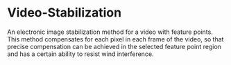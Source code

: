 # Video-Stabilization
An electronic image stabilization method for a video with feature points. This method compensates for each pixel in each frame of the video, so that precise compensation can be achieved in the selected feature point region and has a certain ability to resist wind interference.
